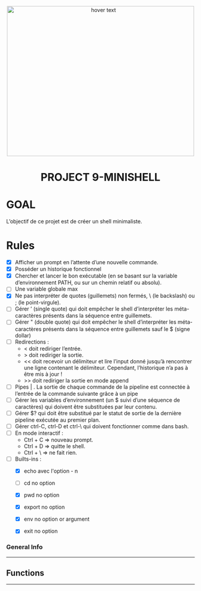 <p align="center">
  <img src="https://images.unsplash.com/photo-1571378023115-0df759b786aa?ixlib=rb-1.2.1&ixid=MnwxMjA3fDB8MHxwaG90by1wYWdlfHx8fGVufDB8fHx8&auto=format&fit=crop&w=1974&q=80" width="500" height= "400" title="hover text">
</p>

<H1 align="center">
PROJECT 9-MINISHELL
</H1>

# GOAL

L’objectif de ce projet est de créer un shell minimaliste. 

# Rules

- [x]  Afficher un prompt en l’attente d’une nouvelle commande.
- [x] Posséder un historique fonctionnel
- [x] Chercher et lancer le bon exécutable (en se basant sur la variable d’environnement
PATH, ou sur un chemin relatif ou absolu).
- [ ] Une variable globale max
- [x] Ne pas interpréter de quotes (guillemets) non fermés, \ (le backslash) ou ; (le point-virgule).
- [ ] Gérer ’ (single quote) qui doit empêcher le shell d’interpréter les méta-caractères
présents dans la séquence entre guillemets.
- [ ] Gérer " (double quote) qui doit empêcher le shell d’interpréter les méta-caractères
présents dans la séquence entre guillemets sauf le $ (signe dollar)
- [ ] Redirections :
  * \< doit rediriger l’entrée.
  * \> doit rediriger la sortie.
  * \<< doit recevoir un délimiteur et lire l’input donné jusqu’à rencontrer une ligne
contenant le délimiteur. Cependant, l’historique n’a pas à être mis à jour !
  * \>> doit rediriger la sortie en mode append
- [ ]  Pipes | . La sortie de chaque commande de la pipeline
est connectée à l’entrée de la commande suivante grâce à un pipe
- [ ] Gérer les variables d’environnement (un $ suivi d’une séquence de caractères)
qui doivent être substituées par leur contenu.
- [ ] Gérer $? qui doit être substitué par le statut de sortie de la dernière pipeline
exécutée au premier plan.
- [ ] Gérer ctrl-C, ctrl-D et ctrl-\ qui doivent fonctionner comme dans bash.
- [ ] En mode interactif :  
  * Ctrl + C => nouveau prompt.
  * Ctrl + D => quitte le shell.
  * Ctrl + \ => ne fait rien.
- [ ] Builts-ins :  
   - [x] echo avec l'option - n
   - [ ] cd no option
   - [x] pwd no option
   - [x] export no option
   - [x] env no option or argument
   - [x] exit no option





### General Info
***

## Functions



***


